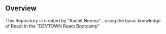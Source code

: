 


## Overview

This Repository is created by "Rachit Neema" , using the basic knowledge of React in the "DEVTOWN React Bootcamp" 





